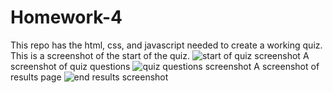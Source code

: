# Homework-4
This repo has the html, css, and javascript needed to create a working quiz.
This is a screenshot of the start of the quiz.
<image src ="./images/quiz.jpg" alt="start of quiz screenshot">
A screenshot of quiz questions
<image src ="./image/questions.jpg" alt="quiz questions screenshot">
A screenshot of results page
<image src ="./images/end.jpg" alt= "end results screenshot">